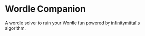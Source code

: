 # Wordle Companion

A wordle solver to ruin your Wordle fun powered by [infinitymittal's](https://github.com/infinitymittal) algorithm.
